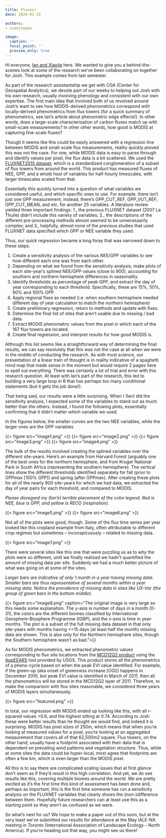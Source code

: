 ```yaml
---
title: Fluxes!
date: 2020-01-15

authors:
- xiaojiegao

image:
  caption: ''
  focal_point: ''
  preview_only: true
---
```


Hi everyone, [Ian and Xiaojie](/people/) here. We wanted to give you a behind-the-scenes look at some of the research we’ve been collaborating on together for Josh. This example comes from last semester.

As part of the research assistantship we get with CGA (Center for Geospatial Analytics), we devote part of our weeks to helping out Josh with his own research, usually involving phenology and consistent with our own expertise. The first main idea that involved both of us revolved around Josh’s want to see how MODIS-derived phenometrics correspond with locally-derived phenometrics from flux towers (for a quick summary of phenometrics, see Ian’s article about phenometric edge effects!). In other words, does a large-scale characterization of carbon fluxes match up with small-scale measurements? In other other words, how good is MODIS at capturing fine-scale fluxes?

Though it seems like this could be easily answered with a regression line between MODIS and small-scale flux measurements, reality quickly proved this was not the case. For one, while MODIS data is easy to parse through and identify values per pixel, the flux data is a bit scattered. We used the [FLUXNET2015 dataset](https://fluxnet.fluxdata.org/data/), which is a standardized conglomeration of a subset of flux towers from around the world. This product has measured fluxes of NEE, GPP, and a whole host of variables for half-hourly timescales, with larger timescales scaled from that.

Essentially this quickly turned into a question of what variables we considered useful, and which specific ones to use. For example, there isn’t just one GPP measurement; instead, there’s GPP_CUT_REF, GPP_VUT_REF, GPP_CUT_MEAN, and etc. for another 25 variables. A literature review yielded three important findings: 1., the previous FLUXNET dataset (2007 La Thuile) didn’t include this variety of variables; 2., the descriptions of the different pre-processing methods almost seemed to be unnecessarily complex; and 3., helpfully, almost none of the previous studies that used FLUXNET data specified which GPP or NEE variable they used.

Thus, our quick regression became a long foray that was narrowed down to these steps.

1. Create a sensitivity analysis of the various NEE/GPP variables to see how different each one was from each other.
2. Depending on what we found from the sensitivity analysis, make plots of each site-year’s splined NEE/GPP values (close to 900), accounting for southern and northern hemisphere differences in seasonality.
3. Identify thresholds as percentage of peak GPP, and extract the day of year corresponding to each threshold. Specifically, these are 15%, 50%, 90% and 100% GPP.
4. Apply regional fixes as needed (i.e. when southern hemisphere needed different day of year calculation to match the northern hemisphere)
5. Create preliminary regression, return to methods and update with fixes.
6. Determine the final list of sites that aren’t usable due to missing / bad data.
7. Extract MODIS phenometric values from the pixel in which each of the 167 flux towers are located.
8. Create final regression, and interpret results for how good MODIS is.

Although this list seems like a straightforward way of determining the final results, we can say resolutely that this was not the case at all when we were in the middle of conducting the research. As with most science, our presentation of a linear train of thought is in reality indicative of a spaghetti mind map that made sense in the moment but would require 2 pages here to spell out everything. There was certainly a lot of trial and error with this research question. At least with Ian’s part of the research, this led to building a very large loop in R that has perhaps too many conditional statements (but it gets the job done!).

That being said, our results were a little surprising. When I (Ian) did the sensitivity analysis, I expected some of the variables to stand out as much better than the others. Instead, I found the following plots, essentially confirming that it didn’t matter which variable we used.

In the figures below, the smaller curves are the two NEE variables, while the larger ones are the GPP variables

{{< figure src="image1.png" >}}
{{< figure src="image2.png" >}}
{{< figure src="image3.png" >}}
{{< figure src="image4.png" >}}

The bulk of the results involved creating the splined variables over the different site-years. Here’s an example from Harvard Forest (arguably one of the best ones for the northern hemisphere, and from Kruger National Park in South Africa (representing the southern hemisphere). The vertical lines show the different thresholds identified separately for fall (prior to GPPmax [100% GPP]) and spring (after GPPmax). After creating these plots for all of the nearly 900 site-years for which we had data, we extracted the day of year pairs for each threshold, and compared to MODIS.

*Please disregard my (Ian’s) terrible placement of the color legend. Red is NEE, blue is GPP, and yellow is RECO (respiration).*

{{< figure src="image5.png" >}}
{{< figure src="image6.png" >}}

Not all of the plots were good, though. Some of the flux time series per year looked like this cropland example from Italy, often attributable to different crop regimes but sometimes – inconspicuously – related to missing data. 

{{< figure src="image7.png" >}}

There were several sites like this one that were puzzling us as to why the plots were so different, until we finally realized we hadn’t quantified the amount of missing data per site. Suddenly we had a much better picture of what was going on at some of the sites. 

*Larger bars are indicative of only 1 month in a year having missing data. Smaller bars are thus representative of several months within a year missing data. Notice the prevalence of missing data in sites like US-Var (the group of green bars in the bottom middle).*

{{< figure src="image8.png" caption="The original image is very large so this needs some explanation. The y-axis is number of days in a month (0-31), the colors are the different biomes classified by International Geosphere-Biosphere Programme (IGBP), and the x-axis is time in year-months. The plot is a subset of the full missing data dataset in that only site-years with months having >=15 days (at least half the month) missing data are shown. This is also only for the Northern hemisphere sites, though the Southern hemisphere wasn’t as bad.">}}

As for MODIS phenometrics, we extracted phenometric values corresponding to flux site locations from the [MCD12Q2 product](https://lpdaac.usgs.gov/products/mcd12q2v006/) using the [AppEEARS](https://lpdaac.usgs.gov/tools/appeears/) tool provided by USGS. This product stores all the phenometrics of a pheno-cycle based on when the peak EVI value identified. For example, if the green-up (aka onset of greenness increase [OGI]) happens in December 2010, but peak EVI value is identified in March of 2011, then all the phenometrics will be stored in the MCD12Q2 layer of 2011. Therefore, to make the comparison with flux sites reasonable, we considered three years of MODIS layers simultaneously.

{{< figure src="featured.png" >}}

In total, our regression with MODIS ended up looking like this, with all r-squared values >0.6, and the highest sitting at 0.74. According to Josh these were better results than he thought we would find, and indeed it is surprising. MODIS has pixel sizes of 250m, which means that when you’re looking at measured values for a pixel, you’re looking at an aggregated measurement that covers all of that 62,500m2 square. Flux towers, on the other hand, usually have a footprint associated with their data that is dependent on prevailing wind patterns and vegetation structure. Thus, while at some sites the data could be hyper-local, most agree that footprints are often a few km, which is even larger than the MODIS pixel.

All this is to say there are complicated scaling issues that at first glance don’t seem as if they’d result in this high correlation. And yet, we do see results like this, covering multiple biomes around the world. We are pretty excited as it’s the first time this kind of assessment has been done and, perhaps as important, this is the first time someone has run a sensitivity analysis on the FLUXNET variables that clearly shows the (non-)difference between them. Hopefully future researchers can at least use this as a starting point so they aren’t as confused as we were.

So what’s next for us? We hope to make a paper out of this soon, but at the very least we’ve submitted our results for attendance at the May IALE-NA meeting in Toronto (International Association of Landscape Ecology – North America). If you’re heading out that way, you might see us there!